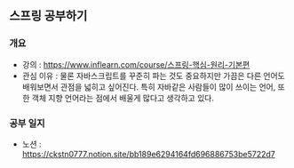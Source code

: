## 스프링 공부하기
### 개요
- 강의 : https://www.inflearn.com/course/스프링-핵심-원리-기본편
- 관심 이유 : 물론 자바스크립트를 꾸준히 파는 것도 중요하지만 가끔은 다른 언어도 배워보면서 관점을 넓히고 싶어진다. 특히 자바같은 사람들이 많이 쓰이는 언어, 또한 객체 지향 언어라는 점에서 배울게 많다고 생각하고 있다. 

### 공부 일지
- 노션 : https://ckstn0777.notion.site/bb189e6294164fd696886753be5722d7